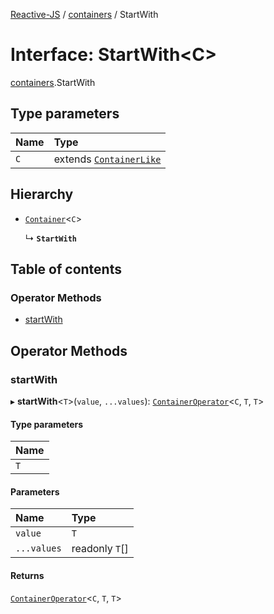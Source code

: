 [Reactive-JS](../README.md) / [containers](../modules/containers.md) / StartWith

# Interface: StartWith<C\>

[containers](../modules/containers.md).StartWith

## Type parameters

| Name | Type |
| :------ | :------ |
| `C` | extends [`ContainerLike`](containers.ContainerLike.md) |

## Hierarchy

- [`Container`](containers.Container.md)<`C`\>

  ↳ **`StartWith`**

## Table of contents

### Operator Methods

- [startWith](containers.StartWith.md#startwith)

## Operator Methods

### startWith

▸ **startWith**<`T`\>(`value`, `...values`): [`ContainerOperator`](../modules/containers.md#containeroperator)<`C`, `T`, `T`\>

#### Type parameters

| Name |
| :------ |
| `T` |

#### Parameters

| Name | Type |
| :------ | :------ |
| `value` | `T` |
| `...values` | readonly `T`[] |

#### Returns

[`ContainerOperator`](../modules/containers.md#containeroperator)<`C`, `T`, `T`\>
